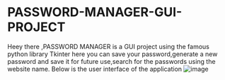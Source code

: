 # PASSWORD-MANAGER-GUI-PROJECT
Heey there ,PASSWORD MANAGER is a GUI project using the famous python library Tkinter 
here you can save your password,generate a new password and save it for future use,search for the passwords using the website name.
Below is the user interface of the application
![image](https://github.com/Varun136/PASSWORD-MANAGER-GUI-PROJECT/assets/56468790/5545f085-4445-4931-9d28-554c8779e72f)
